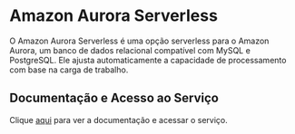 # Amazon Aurora Serverless

O Amazon Aurora Serverless é uma opção serverless para o Amazon Aurora, um banco de dados relacional compatível com MySQL e PostgreSQL. Ele ajusta automaticamente a capacidade de processamento com base na carga de trabalho.

## Documentação e Acesso ao Serviço

Clique [aqui](https://aws.amazon.com/rds/aurora/serverless) para ver a documentação e acessar o serviço.